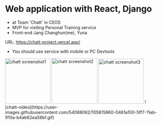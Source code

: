 # Web application with React, Django
- at Team 'Chatt' in CEOS
- MVP for visiting Personal Training service
- Front-end Jang Changhun(me), Yuna

URL: https://chatt-project.vercel.app/

* You should use service with mobile or PC Devtools

<img width="149" alt="chatt screenshot1" src="https://user-images.githubusercontent.com/54088062/105814312-9025fe00-5ff4-11eb-9d4d-b71481f4e1eb.png">
<img width="150" alt="chatt screenshot2" src="https://user-images.githubusercontent.com/54088062/105814317-91572b00-5ff4-11eb-8675-8542b78bbc1c.png">
<img width="148" alt="chatt screenshot3" src="https://user-images.githubusercontent.com/54088062/105814318-91efc180-5ff4-11eb-8aa5-876ce519302d.png">
![chatt-video](https://user-images.githubusercontent.com/54088062/105815960-0461a100-5ff7-11eb-910a-b4ab62ea58bf.gif)
